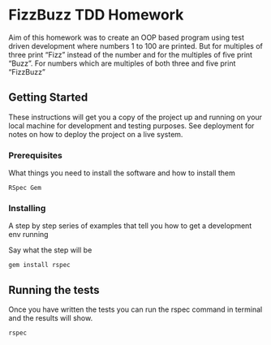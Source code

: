 # FizzBuzz TDD Homework

Aim of this homework was to create an OOP based program using test driven development where numbers 1 to 100 are printed. But for multiples of three print “Fizz” instead of the number and for the multiples of five print “Buzz”. For numbers which are multiples of both three and five print “FizzBuzz”

## Getting Started

These instructions will get you a copy of the project up and running on your local machine for development and testing purposes. See deployment for notes on how to deploy the project on a live system.

### Prerequisites

What things you need to install the software and how to install them

```
RSpec Gem
```

### Installing

A step by step series of examples that tell you how to get a development env running

Say what the step will be

```
gem install rspec
```

## Running the tests

Once you have written the tests you can run the rspec command in terminal and the results will show.

```
rspec
```

